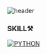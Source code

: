 ![header](https://capsule-render.vercel.app/api?type=Rect&color=auto&height=300&section=header&text=Jay%20Yong&fontSize=90)

### SKILL⚒
[![PYTHON](https://img.shields.io/amo/stars/python?color=white&label=PYTHON&logo=PYTHON&logoColor=white)](https://www.python.org/)

<!--
**dev-jay-yong/dev-jay-yong** is a ✨ _special_ ✨ repository because its `README.md` (this file) appears on your GitHub profile.

Here are some ideas to get you started:

- 🔭 I’m currently working on ...
- 🌱 I’m currently learning ...
- 👯 I’m looking to collaborate on ...
- 🤔 I’m looking for help with ...
- 💬 Ask me about ...
- 📫 How to reach me: ...
- 😄 Pronouns: ...
- ⚡ Fun fact: ...
-->
